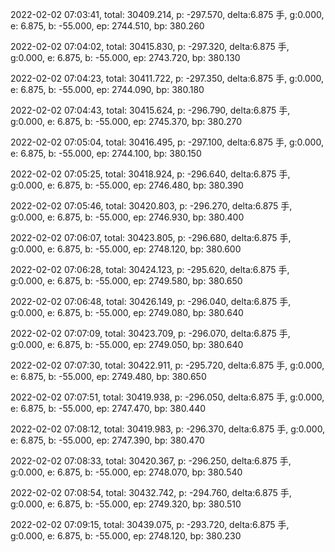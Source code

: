 2022-02-02 07:03:41, total: 30409.214, p: -297.570, delta:6.875 手, g:0.000, e: 6.875, b: -55.000, ep: 2744.510, bp: 380.260

2022-02-02 07:04:02, total: 30415.830, p: -297.320, delta:6.875 手, g:0.000, e: 6.875, b: -55.000, ep: 2743.720, bp: 380.130

2022-02-02 07:04:23, total: 30411.722, p: -297.350, delta:6.875 手, g:0.000, e: 6.875, b: -55.000, ep: 2744.090, bp: 380.180

2022-02-02 07:04:43, total: 30415.624, p: -296.790, delta:6.875 手, g:0.000, e: 6.875, b: -55.000, ep: 2745.370, bp: 380.270

2022-02-02 07:05:04, total: 30416.495, p: -297.100, delta:6.875 手, g:0.000, e: 6.875, b: -55.000, ep: 2744.100, bp: 380.150

2022-02-02 07:05:25, total: 30418.924, p: -296.640, delta:6.875 手, g:0.000, e: 6.875, b: -55.000, ep: 2746.480, bp: 380.390

2022-02-02 07:05:46, total: 30420.803, p: -296.270, delta:6.875 手, g:0.000, e: 6.875, b: -55.000, ep: 2746.930, bp: 380.400

2022-02-02 07:06:07, total: 30423.805, p: -296.680, delta:6.875 手, g:0.000, e: 6.875, b: -55.000, ep: 2748.120, bp: 380.600

2022-02-02 07:06:28, total: 30424.123, p: -295.620, delta:6.875 手, g:0.000, e: 6.875, b: -55.000, ep: 2749.580, bp: 380.650

2022-02-02 07:06:48, total: 30426.149, p: -296.040, delta:6.875 手, g:0.000, e: 6.875, b: -55.000, ep: 2749.080, bp: 380.640

2022-02-02 07:07:09, total: 30423.709, p: -296.070, delta:6.875 手, g:0.000, e: 6.875, b: -55.000, ep: 2749.050, bp: 380.640

2022-02-02 07:07:30, total: 30422.911, p: -295.720, delta:6.875 手, g:0.000, e: 6.875, b: -55.000, ep: 2749.480, bp: 380.650

2022-02-02 07:07:51, total: 30419.938, p: -296.050, delta:6.875 手, g:0.000, e: 6.875, b: -55.000, ep: 2747.470, bp: 380.440

2022-02-02 07:08:12, total: 30419.983, p: -296.370, delta:6.875 手, g:0.000, e: 6.875, b: -55.000, ep: 2747.390, bp: 380.470

2022-02-02 07:08:33, total: 30420.367, p: -296.250, delta:6.875 手, g:0.000, e: 6.875, b: -55.000, ep: 2748.070, bp: 380.540

2022-02-02 07:08:54, total: 30432.742, p: -294.760, delta:6.875 手, g:0.000, e: 6.875, b: -55.000, ep: 2749.320, bp: 380.510

2022-02-02 07:09:15, total: 30439.075, p: -293.720, delta:6.875 手, g:0.000, e: 6.875, b: -55.000, ep: 2748.120, bp: 380.230